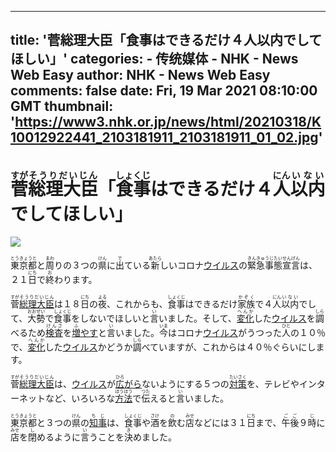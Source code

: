 
---
title: '菅総理大臣「食事はできるだけ４人以内でしてほしい」'
categories: 
    - 传统媒体
    - NHK - News Web Easy
author: NHK - News Web Easy
comments: false
date: Fri, 19 Mar 2021 08:10:00 GMT
thumbnail: 'https://www3.nhk.or.jp/news/html/20210318/K10012922441_2103181911_2103181911_01_02.jpg'
---

<div>   
<h1><ruby>菅<rt>すが</rt></ruby><ruby>総理大臣<rt>そうりだいじん</rt></ruby>「<ruby>食事<rt>しょくじ</rt></ruby>はできるだけ４<ruby>人<rt>にん</rt></ruby><ruby>以内<rt>いない</rt></ruby>でしてほしい」</h1><img src="https://www3.nhk.or.jp/news/html/20210318/K10012922441_2103181911_2103181911_01_02.jpg" referrerpolicy="no-referrer"><br>
                <p><span class="colorL"><ruby>東京都<rt>とうきょうと</rt></ruby></span>と<ruby>周<rt>まわ</rt></ruby>りの３つの<ruby>県<rt>けん</rt></ruby>に<ruby>出<rt>で</rt></ruby>ている<ruby>新<rt>あたら</rt></ruby>しいコロナ<a href="javascript:void(0)" class="dicWin" id="id-0001"><span class="under">ウイルス</span></a>の<ruby>緊急事態宣言<rt>きんきゅうじたいせんげん</rt></ruby>は、２１<ruby>日<rt>にち</rt></ruby>で<ruby>終<rt>お</rt></ruby>わります。</p>
<p><span class="colorN"><ruby>菅<rt>すが</rt></ruby></span><a href="javascript:void(0)" class="dicWin" id="id-0000"><ruby><span class="under">総理大臣</span><rt>そうりだいじん</rt></ruby></a>は１８<ruby>日<rt>にち</rt></ruby>の<ruby>夜<rt>よる</rt></ruby>、これからも、<ruby>食事<rt>しょくじ</rt></ruby>はできるだけ<ruby>家族<rt>かぞく</rt></ruby>で４<ruby>人<rt>にん</rt></ruby><ruby>以内<rt>いない</rt></ruby>でして、<ruby>大勢<rt>おおぜい</rt></ruby>で<ruby>食事<rt>しょくじ</rt></ruby>をしないでほしいと<ruby>言<rt>い</rt></ruby>いました。そして、<a href="javascript:void(0)" class="dicWin" id="id-0002"><ruby><span class="under">変化</span><rt>へんか</rt></ruby></a>した<a href="javascript:void(0)" class="dicWin" id="id-0001"><span class="under">ウイルス</span></a>を<ruby>調<rt>しら</rt></ruby>べるため<a href="javascript:void(0)" class="dicWin" id="id-0003"><ruby><span class="under">検査</span><rt>けんさ</rt></ruby></a>を<a href="javascript:void(0)" class="dicWin" id="id-0004"><ruby><span class="under">増</span><rt>ふ</rt></ruby><span class="under">やす</span></a>と<ruby>言<rt>い</rt></ruby>いました。<ruby>今<rt>いま</rt></ruby>はコロナ<a href="javascript:void(0)" class="dicWin" id="id-0001"><span class="under">ウイルス</span></a>がうつった<ruby>人<rt>ひと</rt></ruby>の１０％で、<a href="javascript:void(0)" class="dicWin" id="id-0002"><ruby><span class="under">変化</span><rt>へんか</rt></ruby></a>した<a href="javascript:void(0)" class="dicWin" id="id-0001"><span class="under">ウイルス</span></a>かどうか<ruby>調<rt>しら</rt></ruby>べていますが、これからは４０％ぐらいにします。</p>
<p><span class="colorN"><ruby>菅<rt>すが</rt></ruby></span><a href="javascript:void(0)" class="dicWin" id="id-0000"><ruby><span class="under">総理大臣</span><rt>そうりだいじん</rt></ruby></a>は、<a href="javascript:void(0)" class="dicWin" id="id-0001"><span class="under">ウイルス</span></a>が<a href="javascript:void(0)" class="dicWin" id="id-0005"><ruby><span class="under">広</span><rt>ひろ</rt></ruby><span class="under">がら</span></a>ないようにする５つの<a href="javascript:void(0)" class="dicWin" id="id-0006"><ruby><span class="under">対策</span><rt>たいさく</rt></ruby></a>を、テレビやインターネットなど、いろいろな<a href="javascript:void(0)" class="dicWin" id="id-0007"><ruby><span class="under">方法</span><rt>ほうほう</rt></ruby></a>で<ruby>伝<rt>つた</rt></ruby>えると<ruby>言<rt>い</rt></ruby>いました。</p>
<p><span class="colorL"><ruby>東京都<rt>とうきょうと</rt></ruby></span>と３つの<ruby>県<rt>けん</rt></ruby>の<a href="javascript:void(0)" class="dicWin" id="id-0008"><ruby><span class="under">知事</span><rt>ちじ</rt></ruby></a>は、<ruby>食事<rt>しょくじ</rt></ruby>や<ruby>酒<rt>さけ</rt></ruby>を<ruby>飲<rt>の</rt></ruby>む<ruby>店<rt>みせ</rt></ruby>などには３１<ruby>日<rt>にち</rt></ruby>まで、<ruby>午後<rt>ごご</rt></ruby>９<ruby>時<rt>じ</rt></ruby>に<ruby>店<rt>みせ</rt></ruby>を<ruby>閉<rt>し</rt></ruby>めるように<ruby>言<rt>い</rt></ruby>うことを<ruby>決<rt>き</rt></ruby>めました。</p>
<p></p>
<p></p>
              
</div>
            